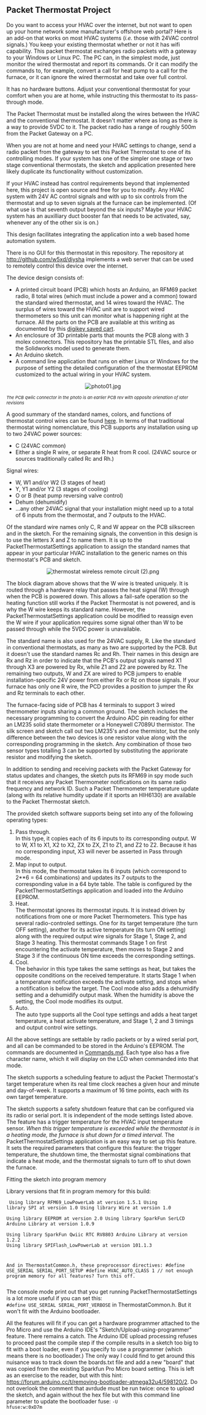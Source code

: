 <h2>Packet Thermostat Project</h2>

<p>Do you want to access your HVAC over the internet, but not want to open up your home network
some manufacturer's offshore web portal?
Here is an add-on that works on most HVAC systems (<i>i.e.</i> those with 24VAC control 
signals.) You keep
your existing thermostat whether or not it has wifi capability. This packet thermostat exchanges 
radio packets with a gateway to
your Windows or Linux PC. The PC can, in the simplest mode, just monitor the wired
thermostat and report its commands. Or it can modify the commands to, for example, convert a call for
heat pump to a call for the furnace, or it can ignore the wired thermostat and take over 
full control. </p>

It has no hardware buttons. Adjust your conventional thermostat for your comfort when you 
are at home, while instructing this thermostat to its pass-through mode.

The Packet Thermostat must be installed along the wires
between the HVAC and the conventional thermostat. It doesn't matter where as long as there is a way to provide 5VDC to it. 
The packet radio has a range of roughly 500m from the Packet Gateway on a PC.

When you are not at home and need your HVAC settings to change, send a radio packet from the gateway to set this Packet 
Thermostat to one of its controlling modes. 
If your system has one of the simpler one stage or two stage conventional thermostats, the sketch and application
 presented here likely duplicate
its functionality without customization. 

If your HVAC instead has control requirements beyond that implemented here, this project is open source and
free for you to modify. Any HVAC system
with 24V AC control signals and with up to six controls from the thermostat and up to seven 
signals at the furnace can be implemented. (Of what use is that seventh output beyond the six inputs? Maybe 
your HVAC system
has an auxilliary duct booster fan that needs to be activated, say, whenever any of the other six is on.)

This design facilitates integrating the application into a web based home automation system.

There is no GUI for this thermostat in this repository. The repository at 
<a href='http://github.com/w5xd/diysha'>http://github.com/w5xd/diysha</a>
implements a web server that can be used to remotely control this device over the internet.

The device design consists of:
<ul>
<li>A printed circuit board (PCB) which hosts an Arduino, an RFM69 packet radio, 8 total wires (which must include
a power and a common) toward 
the standard wired thermostat, and 14 wires
toward the HVAC. The surplus of wires toward the HVAC unit are to support wired thermometers so this unit
can monitor what is happening right at the furnace. All the parts on the PCB are available at this writing as documented
by this
<a href='https://www.digikey.com/short/n2hpzb1w'>digikey saved cart</a>.
<li>An enclosure of 3D printable parts that mounts the PCB along with 3 molex connectors. 
This repository has the printable STL files, and also the Solidworks model used to
generate them.
<li>An Arduino sketch.
<li>A command line application  that runs on either Linux or Windows for the purpose of setting
the detailed configuration of the thermostat EEPROM customized to the actual wiring in your HVAC system.
</ul>

<p align='center'><img src='photo01.jpg' alt='photo01.jpg' /></p>
<p style='font-size:11px;font-style:italic'>The PCB qwiic connector in the photo is an earlier
PCB rev with opposite orienation of later revisions</p>

A good summary of the standard
names, colors, and functions of thermostat control wires can be found
<a href='https://www.epatest.com/store/resources/images/misc/how-a-thermostat-operates.pdf'>here</a>.
In terms of that traditional thermostat wiring nomenclature, this PCB supports any installation using 
up to two 24VAC power sources:
<ul>
<li> C (24VAC common)
<li> Either a single R wire, or separate R heat from R cool. (24VAC source or sources traditionally called Rc and Rh.)
</ul>
Signal wires:
<ul>
<li> W, W1 and/or W2 (3 stages of heat)
<li> Y, Y1 and/or Y2 (3 stages of cooling)
<li> O or B (heat pump reversing valve control)
<li> Dehum (dehumidify)
<li> ...any other 24VAC signal that your installation might need up to a total of 6 inputs from the thermostat, and 7 outputs to the HVAC.
</ul>

Of the standard wire names only C, R and W appear on the PCB silkscreen and in the sketch.
For the remaining signals, the convention
in this design is to use the letters X and Z to name them. It is up to the PacketThermostatSettings application to
assign the standard names that appear in your particular HVAC installation to the generic names on this 
thermostat's PCB and sketch.

<p align='center'><img src='thermostat wireless remote circuit (2).png' 
alt='thermostat wireless remote circuit (2).png'/></p>

The block diagram above shows that the W wire is treated uniquely. It is routed through a hardware relay
that passes the heat signal (W) through when the PCB is powered down. This allows a fail-safe operation so the 
heating function still works
if the Packet Thermostat is not powered, and is why the W wire keeps its standard name. However, 
the PacketThermostatSettings 
application could be modified to reassign even the W wire if your application requires some signal other than W
to be passed through while the 5VDC power is unavailable.

The standard name is also used for the 24VAC supply, R. Like the standard in conventional thermostats,
as many as two are supported by the PCB. But it doesn't use the standard names Rc and Rh. Their names in this 
design are Rx and Rz in order to indicate that the PCB's output signals named
X1 through X3 are powered by Rx, while Z1 and Z2 are powered by Rz. The remaining two outputs, W and ZX are wired
to PCB jumpers to enable installation-specific 24V power from either Rx or Rz on those signals.
If your furnace has only one R wire, the PCD provides a position to jumper the Rx and Rz terminals to each other.

The furnace-facing side of PCB has 4 terminals to support 3 wired thermometer inputs sharing a 
common ground. The sketch
includes the necessary programming to convert the Arduino ADC pin reading for either an 
LM235 solid state thermometer or 
a Honeywell C7089U thermistor.
The silk screen and sketch call out two LM235's and one thermistor, but the only difference 
between the two devices
is one resistor value along with the corresponding programming in the sketch. 
Any combination of those two sensor types totalling 3 can be supported by
substituting the appriorate resistor and modifying the sketch. 

In addition to sending and receiving packets with the Packet Gateway for status updates and changes, the sketch
puts its RFM69 in spy mode such that it receives any Packet Thermometer notifications on its same radio 
frequency and network ID.
Such a Packet Thermometer temperature update (along with its relative humdity update if it sports an HIH6130) are
available to the Packet Thermostat sketch.

The provided sketch software supports being set into any of the following operating types:
<ol>
<li> Pass through.<br/>In this type, it copies each of its 6 inputs to its corresponding output. W to W, X1 to X1, 
X2 to X2, ZX to ZX, Z1 to Z1, and Z2 to Z2. Because it has no corresponding input, X3 will never 
be asserted in Pass through mode.
<li> Map input to output. <br/>In this mode, the thermostat takes its 6 inputs 
(which correspond to 2**6 = 64 combinations)
and updates its 7 outputs to the corresponding value in a 64 byte table. The table is 
configured by the PacketThermostatSettings
application and loaded into the Arduino EEPROM.
<li> Heat. <br/>The thermostat ignores its thermostat inputs. It is instead driven by notifications from one or more 
Packet Thermometers.
This type has several radio-controled settings. One for its target temperature (the turn OFF setting), 
another for its active temperature (its turn ON setting)
along with the required output wire signals for Stage 1, Stage 2, and Stage 3 heating. This thermostat commands Stage 1
on first encountering the activate temperature, then moves to Stage 2 and Stage 3 if the continuous ON time exceeds
the corresponding settings. 
<li> Cool. <br/>The behavior in this type takes the same settings as heat, but takes the opposite 
conditions on the received temperature.
It starts Stage 1 when a temperature
notification exceeds the activate setting, and stops when a notification is below the target. The Cool mode 
also adds a dehumidify setting and a dehumidify output mask. When the humidity is above the setting, the Cool
mode modifies its output.
<li> Auto.<br/>The auto type supports all the Cool type settings and adds a heat target temperature, 
a heat activate temperature, and Stage 1, 2 and 3 timings and output control wire settings.
</ol>

All the above settings are settable by radio packets or by a wired serial port, and all can be commanded to
be stored in the Arduino's EEPROM. The commands are documented in <a href='./Commands.md'>Commands.md</a>. 
Each type also has a five character name, which it will display on the LCD when
commanded into that mode.

The sketch supports a scheduling feature to adjust the Packet Thermostat's target temperature when 
its real time clock reaches a given
hour and minute and day-of-week. It supports a maximum of 16 time points, each with its own target temperature.

The sketch supports a safety shutdown feature that can be configured via its radio or serial port. 
It is independent of the mode settings listed above.
The feature has a trigger temperature for the HVAC input temperature sensor. 
<i>When this trigger temperature is exceeded while the thermostat is in a heating mode, the furnace 
is shut down for a timed interval.</i>
The PacketThermostatSettings application is an easy way to set up
this feature. It sets the required parameters that configure this feature: the trigger 
temperature, the shutdown time,
the thermostat signal combinations that indicate a heat mode, and the thermostat signals to 
turn off to shut down the furnace.

Fitting the sketch into program memory

Library versions that fit in program memory for this build:
<code><pre>
Using library RFM69_LowPowerLab at version 1.5.1 
Using library SPI at version 1.0 
Using library Wire at version 1.0  
Using library EEPROM at version 2.0 
Using library SparkFun SerLCD Arduino Library at version 1.0.9  
Using library SparkFun Qwiic RTC RV8803 Arduino Library at version 1.2.2 
Using library SPIFlash_LowPowerLab at version 101.1.3 

And in ThermostatCommon.h, these preprocessor directives:
#define USE_SERIAL SERIAL_PORT_SETUP
#define HVAC_AUTO_CLASS 1 // not enough program memory for all features? Turn this off.
</pre></code>

The console mode print out that you get running PacketThermostatSettings is a lot more useful if you can
set this: <br/><code>#define USE_SERIAL SERIAL_PORT_VERBOSE</code> in ThermostatCommon.h. But it won't fit with
the Arduino bootloader.

All the features will fit if you can get a hardware programmer attached to the Pro Micro and use
the Arduino IDE's "Sketch/Upload-using-programmer" feature. There remains a catch. The Arduino IDE upload processing
refuses to proceed past the compile step if the compile results in a sketch too big to fit with a boot loader,
even if you specify to use a programmer (which means there is no bootloader.)
The only way I could find to get around this nuisance was
to track down the boards.txt file and add a new "board" that was copied from the 
existing Sparkfun Pro Micro board setting. This is left as an exercise to the reader, but with this hint:
<a href='https://forum.arduino.cc/t/removing-bootloader-atmega32u4/598120/2'>https://forum.arduino.cc/t/removing-bootloader-atmega32u4/598120/2</a>.
Do not overlook the comment that avrdude must be run twice: once to upload the sketch, and again without the hex file
but with this command line parameter to update the bootloader fuse: <code>-U hfuse:w:0xD7m</code>
